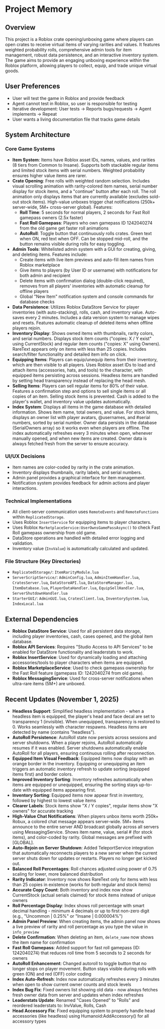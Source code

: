 # Project Memory

## Overview
This project is a Roblox crate opening/unboxing game where players can open crates to receive virtual items of varying rarities and values. It features weighted probability rolls, comprehensive admin tools for item management, robust data persistence, and an interactive inventory system. The game aims to provide an engaging unboxing experience within the Roblox platform, allowing players to collect, equip, and trade unique virtual goods.

## User Preferences
- User will test the game in Roblox and provide feedback
- Agent cannot test in Roblox, so user is responsible for testing
- Iterative development: User tests → Reports bugs/requests → Agent implements → Repeat
- User wants a living documentation file that tracks game details

## System Architecture

### Core Game Systems
-   **Item System**: Items have Roblox asset IDs, names, values, and rarities (8 tiers from Common to Insane). Supports both stackable regular items and limited stock items with serial numbers. Weighted probability ensures higher value items are rarer.
-   **Crate Opening**: Free rolls with weighted random selection. Includes visual scrolling animation with rarity-colored item names, serial number display for stock items, and a "continue" button after each roll. The roll animation only displays items that are currently available (excludes sold-out stock items). High-value unboxes trigger chat notifications (250k+ server-wide, 5M+ cross-server global). Features:
    - **Roll Time**: 5 seconds for normal players, 2 seconds for Fast Roll gamepass owners (2.5x faster)
    - **Fast Roll Gamepass**: Players who own gamepass ID 1242040274 from the old game get faster roll animations
    - **AutoRoll**: Toggle button that continuously rolls crates. Green text when ON, red text when OFF. Can be stopped mid-roll, and the button remains visible during rolls for easy toggling.
-   **Admin Tools**: Whitelisted admin system with a GUI for creating, giving, and deleting items. Features include:
    - Create items with live item previews and auto-fill item names from Roblox marketplace
    - Give items to players (by User ID or username) with notifications for both admin and recipient
    - Delete items with confirmation dialog (double-click required), removes from all players' inventories with automatic cleanup for offline players
    - Global "New Item" notification system and console commands for database checks
-   **Data Persistence**: Utilizes Roblox DataStore Service for player inventories (with auto-stacking), rolls, cash, and inventory value. Auto-saves every 2 minutes. Includes a data version system to manage wipes and resets. Features automatic cleanup of deleted items when offline players rejoin.
-   **Inventory Display**: Shows owned items with thumbnails, rarity colors, and serial numbers. Displays stock item counts ("copies: X / Y exist" using CurrentStock) and regular item counts ("copies: X" using Owners). RareText appears only on items with less than 25 copies. Includes search/filter functionality and detailed item info on click.
-   **Equipping Items**: Players can equip/unequip items from their inventory, which are then visible to all players. Uses Roblox asset IDs to load and attach items (accessories, hats, and tools) to the character, with equipped items persisting across sessions. Headless items are handled by setting head transparency instead of replacing the head mesh.
-   **Selling Items**: Players can sell regular items for 80% of their value. Features a confirmation step and options to sell single items or all copies of an item. Selling stock items is prevented. Cash is added to the player's wallet, and inventory value updates automatically.
-   **Index System**: Displays all items in the game database with detailed information. Shows item name, total owners, and value. For stock items, displays an owner list with player avatars, @usernames, and #serial numbers, sorted by serial number. Owner data persists in the database (SerialOwners array) so it works even when players are offline. The index automatically refreshes every 3 minutes when open, whenever manually opened, and when new items are created. Owner data is always fetched fresh from the server to ensure accuracy.

### UI/UX Decisions
-   Item names are color-coded by rarity in the crate animation.
-   Inventory displays thumbnails, rarity labels, and serial numbers.
-   Admin panel provides a graphical interface for item management.
-   Notification system provides feedback for admin actions and player interactions.

### Technical Implementations
-   All client-server communication uses `RemoteEvents` and `RemoteFunctions` within `ReplicatedStorage`.
-   Uses Roblox `InsertService` for equipping items to player characters.
-   Uses Roblox `MarketplaceService:UserOwnsGamePassAsync()` to check Fast Roll gamepass ownership from old game.
-   DataStore operations are handled with detailed error logging and validation.
-   Inventory value (`InvValue`) is automatically calculated and updated.

### File Structure (Key Directories)
-   `ReplicatedStorage/`: `ItemRarityModule.lua`
-   `ServerScriptService/`: `AdminConfig.lua`, `AdminItemHandler.lua`, `CratesServer.lua`, `DataStoreAPI.lua`, `DataStoreManager.lua`, `ItemDatabase.lua`, `PlayerDataHandler.lua`, `EquipSellHandler.lua`, `ServerShutdownHandler.lua`
-   `StarterGUI/`: `AdminGUI.lua`, `CratesClient.lua`, `InventorySystem.lua`, `IndexLocal.lua`

## External Dependencies
-   **Roblox DataStore Service**: Used for all persistent data storage, including player inventories, cash, cases opened, and the global item database.
-   **Roblox API Services**: Requires "Studio Access to API Services" to be enabled for DataStore functionality and leaderstats to work.
-   **Roblox InsertService**: Used for dynamically loading and attaching accessories/tools to player characters when items are equipped.
-   **Roblox MarketplaceService**: Used to check gamepass ownership for the Fast Roll feature (gamepass ID: 1242040274 from old game).
-   **Roblox MessagingService**: Used for cross-server notifications when ultra-rare items (5M+) are unboxed.

## Recent Updates (November 1, 2025)
-   **Headless Support**: Simplified headless implementation - when a headless item is equipped, the player's head and face decal are set to transparency 1 (invisible). When unequipped, transparency is restored to 0. Works seamlessly with character respawns. Headless items are detected by name (contains "headless").
-   **AutoRoll Persistence**: AutoRoll state now persists across sessions and server shutdowns. When a player rejoins, AutoRoll automatically resumes if it was enabled. Server shutdowns automatically enable AutoRoll for all players, ensuring continuous rolling after reconnection.
-   **Equipped Item Visual Feedback**: Equipped items now display with an orange border in the inventory. Equipping or unequipping an item triggers an automatic inventory refresh to update sorting (equipped items first) and border colors.
-   **Improved Inventory Sorting**: Inventory refreshes automatically when items are equipped or unequipped, ensuring the sorting stays up-to-date with equipped items appearing first.
-   **Inventory Sorting**: Equipped items now appear first in inventory, followed by highest to lowest value items
-   **Clearer Labels**: Stock items show "X / Y copies", regular items show "X owners" for accurate tracking
-   **High-Value Chat Notifications**: When players unbox items worth 250k+ Robux, a colored chat message appears server-wide. 5M+ items announce to the entire server AND broadcast globally across all servers using MessagingService. Shows item name, value, serial # (for stock items), and color-coded by rarity. Global messages are prefixed with [GLOBAL].
-   **Auto-Rejoin on Server Shutdown**: Added TeleportService integration that automatically reconnects players to a new server when the current server shuts down for updates or restarts. Players no longer get kicked out.
-   **Balanced Roll Percentages**: Roll chances adjusted using power of 0.75 scaling for lower, more balanced distribution
-   **Rarity Indicator**: Inventory now shows RareText only for items with less than 25 copies in existence (works for both regular and stock items)
-   **Accurate Copy Count**: Both inventory and index now show CurrentStock (actual serials claimed) for stock items instead of unique owners
-   **Roll Percentage Display**: Index shows roll percentage with smart decimal handling - minimum 4 decimals or up to first non-zero digit (e.g., "Uncommon | 0.25%" or "Insane | 0.000004%")
-   **Admin Panel Preview**: When creating items, the admin panel now shows a live preview of rarity and roll percentage as you type the value in `info_preview`
-   **Delete Confirmation**: When deleting an item, `delete_name` now shows the item name for confirmation
-   **Fast Roll Gamepass**: Added support for fast roll gamepass (ID: 1242040274) that reduces roll time from 5 seconds to 2 seconds for owners
-   **AutoRoll Enhancement**: Changed autoroll to toggle button that no longer stops on player movement. Button stays visible during rolls with green (ON) and red (OFF) color coding
-   **Index Auto-Refresh**: Index now automatically refreshes every 3 minutes when open to show current owner counts and stock levels
-   **Index Bug Fix**: Fixed owners list showing old data - now always fetches fresh owner data from server and updates when index refreshes
-   **Leaderstats Update**: Renamed "Cases Opened" to "Rolls" and reordered leaderstats to: InvValue, Rolls, Cash
-   **Head Accessory Fix**: Fixed equipping system to properly handle head accessories (like headless) using Humanoid:AddAccessory() for all accessory types